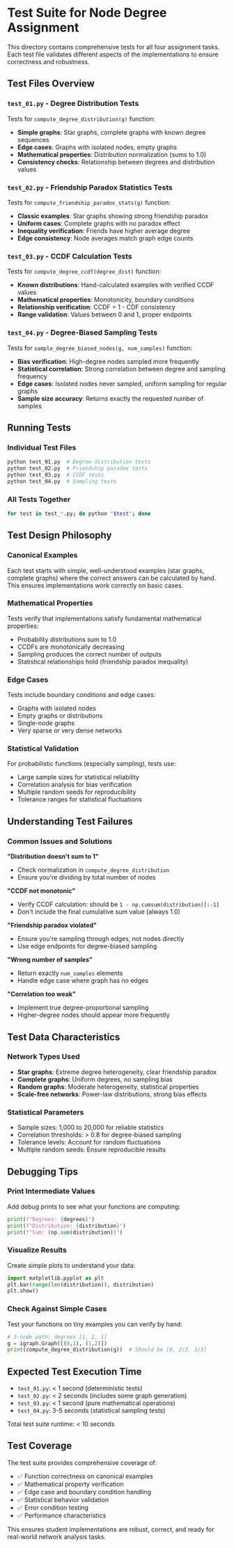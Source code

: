 # Test Suite for Node Degree Assignment

This directory contains comprehensive tests for all four assignment tasks. Each test file validates different aspects of the implementations to ensure correctness and robustness.

## Test Files Overview

### `test_01.py` - Degree Distribution Tests
Tests for `compute_degree_distribution(g)` function:

- **Simple graphs**: Star graphs, complete graphs with known degree sequences
- **Edge cases**: Graphs with isolated nodes, empty graphs
- **Mathematical properties**: Distribution normalization (sums to 1.0)
- **Consistency checks**: Relationship between degrees and distribution values

### `test_02.py` - Friendship Paradox Statistics Tests  
Tests for `compute_friendship_paradox_stats(g)` function:

- **Classic examples**: Star graphs showing strong friendship paradox
- **Uniform cases**: Complete graphs with no paradox effect
- **Inequality verification**: Friends have higher average degree
- **Edge consistency**: Node averages match graph edge counts

### `test_03.py` - CCDF Calculation Tests
Tests for `compute_degree_ccdf(degree_dist)` function:

- **Known distributions**: Hand-calculated examples with verified CCDF values
- **Mathematical properties**: Monotonicity, boundary conditions
- **Relationship verification**: CCDF = 1 - CDF consistency
- **Range validation**: Values between 0 and 1, proper endpoints

### `test_04.py` - Degree-Biased Sampling Tests
Tests for `sample_degree_biased_nodes(g, num_samples)` function:

- **Bias verification**: High-degree nodes sampled more frequently
- **Statistical correlation**: Strong correlation between degree and sampling frequency
- **Edge cases**: Isolated nodes never sampled, uniform sampling for regular graphs
- **Sample size accuracy**: Returns exactly the requested number of samples

## Running Tests

### Individual Test Files
```bash
python test_01.py  # Degree distribution tests
python test_02.py  # Friendship paradox tests
python test_03.py  # CCDF tests
python test_04.py  # Sampling tests
```

### All Tests Together
```bash
for test in test_*.py; do python "$test"; done
```

## Test Design Philosophy

### Canonical Examples
Each test starts with simple, well-understood examples (star graphs, complete graphs) where the correct answers can be calculated by hand. This ensures implementations work correctly on basic cases.

### Mathematical Properties
Tests verify that implementations satisfy fundamental mathematical properties:
- Probability distributions sum to 1.0
- CCDFs are monotonically decreasing
- Sampling produces the correct number of outputs
- Statistical relationships hold (friendship paradox inequality)

### Edge Cases
Tests include boundary conditions and edge cases:
- Graphs with isolated nodes
- Empty graphs or distributions
- Single-node graphs
- Very sparse or very dense networks

### Statistical Validation
For probabilistic functions (especially sampling), tests use:
- Large sample sizes for statistical reliability
- Correlation analysis for bias verification
- Multiple random seeds for reproducibility
- Tolerance ranges for statistical fluctuations

## Understanding Test Failures

### Common Issues and Solutions

**"Distribution doesn't sum to 1"**
- Check normalization in `compute_degree_distribution`
- Ensure you're dividing by total number of nodes

**"CCDF not monotonic"**
- Verify CCDF calculation: should be `1 - np.cumsum(distribution)[:-1]`
- Don't include the final cumulative sum value (always 1.0)

**"Friendship paradox violated"**
- Ensure you're sampling through edges, not nodes directly
- Use edge endpoints for degree-biased sampling

**"Wrong number of samples"**
- Return exactly `num_samples` elements
- Handle edge case where graph has no edges

**"Correlation too weak"**
- Implement true degree-proportional sampling
- Higher-degree nodes should appear more frequently

## Test Data Characteristics

### Network Types Used
- **Star graphs**: Extreme degree heterogeneity, clear friendship paradox
- **Complete graphs**: Uniform degrees, no sampling bias
- **Random graphs**: Moderate heterogeneity, statistical properties
- **Scale-free networks**: Power-law distributions, strong bias effects

### Statistical Parameters
- Sample sizes: 1,000 to 20,000 for reliable statistics
- Correlation thresholds: > 0.8 for degree-biased sampling
- Tolerance levels: Account for random fluctuations
- Multiple random seeds: Ensure reproducible results

## Debugging Tips

### Print Intermediate Values
Add debug prints to see what your functions are computing:
```python
print(f"Degrees: {degrees}")
print(f"Distribution: {distribution}")
print(f"Sum: {np.sum(distribution)}")
```

### Visualize Results
Create simple plots to understand your data:
```python
import matplotlib.pyplot as plt
plt.bar(range(len(distribution)), distribution)
plt.show()
```

### Check Against Simple Cases
Test your functions on tiny examples you can verify by hand:
```python
# 3-node path: degrees [1, 2, 1]
g = igraph.Graph([(0,1), (1,2)])
print(compute_degree_distribution(g))  # Should be [0, 2/3, 1/3]
```

## Expected Test Execution Time

- `test_01.py`: < 1 second (deterministic tests)
- `test_02.py`: < 2 seconds (includes some graph generation)  
- `test_03.py`: < 1 second (pure mathematical operations)
- `test_04.py`: 3-5 seconds (statistical sampling tests)

Total test suite runtime: < 10 seconds

## Test Coverage

The test suite provides comprehensive coverage of:
- ✅ Function correctness on canonical examples
- ✅ Mathematical property verification  
- ✅ Edge case and boundary condition handling
- ✅ Statistical behavior validation
- ✅ Error condition testing
- ✅ Performance characteristics

This ensures student implementations are robust, correct, and ready for real-world network analysis tasks.